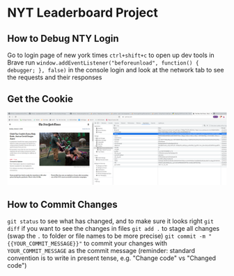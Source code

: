 # NYT Leaderboard Project

## How to Debug NTY Login
Go to login page of new york times
`ctrl+shift+c` to open up dev tools in Brave
run `window.addEventListener("beforeunload", function() { debugger; }, false)` in the console
login and look at the network tab to see the requests and their responses

## Get the Cookie
![screencap of how to get the cookie](/cookie_step.png)

## How to Commit Changes
`git status` to see what has changed, and to make sure it looks right
`git diff` if you want to see the changes in files
`git add .` to stage all changes (swap the `.` to folder or file names to be more precise)
`git commit -m "{{YOUR_COMMIT_MESSAGE}}"` to commit your changes with `YOUR_COMMIT_MESSAGE` as the commit message (reminder: standard convention is to write in present tense, e.g. "Change code" vs "Changed code")
